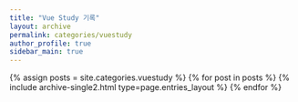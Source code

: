 ```yaml
---
title: "Vue Study 기록"
layout: archive
permalink: categories/vuestudy
author_profile: true
sidebar_main: true
---
```



{% assign posts = site.categories.vuestudy %}
{% for post in posts %} {% include archive-single2.html type=page.entries_layout %} {% endfor %}
